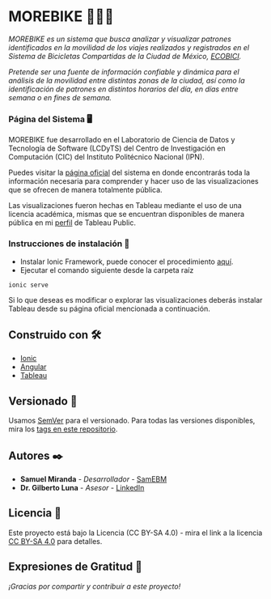 # MOREBIKE 🚴🏻‍♂️

_MOREBIKE es un sistema que busca analizar y visualizar patrones identificados en la movilidad de los viajes realizados y registrados en el Sistema de Bicicletas Compartidas de la Ciudad de México, [ECOBICI](https://www.ecobici.cdmx.gob.mx/en)._

_Pretende ser una fuente de información confiable y dinámica para el análisis de la movilidad entre distintas zonas de la ciudad, así como la identificación de patrones en distintos horarios del día, en días entre semana o en fines de semana._

### Página del Sistema 🖥
MOREBIKE fue desarrollado en el Laboratorio de Ciencia de Datos y Tecnología de Software (LCDyTS) del Centro de Investigación en Computación (CIC) del Instituto Politécnico Nacional (IPN).

Puedes visitar la [página oficial](https://sites.google.com/view/morebike/inicio) del sistema en donde encontrarás toda la información necesaria para comprender y hacer uso de las visualizaciones que se ofrecen de manera totalmente pública.

Las visualizaciones fueron hechas en Tableau mediante el uso de una licencia académica, mismas que se encuentran disponibles de manera pública en mi [perfil](https://public.tableau.com/app/profile/samuel.miranda) de Tableau Public.

### Instrucciones de instalación 💾

* Instalar Ionic Framework, puede conocer el procedimiento [aquí](https://ionicframework.com/docs/intro/cli).
* Ejecutar el comando siguiente desde la carpeta raíz
```
ionic serve
```
Si lo que deseas es modificar o explorar las visualizaciones deberás instalar Tableau desde su página oficial mencionada a continuación.

## Construido con 🛠️

* [Ionic](https://ionicframework.com)
* [Angular](https://angular.io)
* [Tableau](https://www.tableau.com)

## Versionado 📌

Usamos [SemVer](http://semver.org/) para el versionado. Para todas las versiones disponibles, mira los [tags en este repositorio](https://github.com/SamEBM/morebike/tags).

## Autores ✒️

* **Samuel Miranda** - *Desarrollador* - [SamEBM](https://github.com/SamEBM)
* **Dr. Gilberto Luna** - *Asesor* - [LinkedIn](https://www.linkedin.com/in/gilberto-lorenzo-mart%C3%ADnez-luna-0133b047/)

## Licencia 📄

Este proyecto está bajo la Licencia (CC BY-SA 4.0) - mira el link a la licencia [CC BY-SA 4.0](https://creativecommons.org/licenses/by-sa/4.0/) para detalles.

## Expresiones de Gratitud 🎁

_¡Gracias por compartir y contribuir a este proyecto!_
